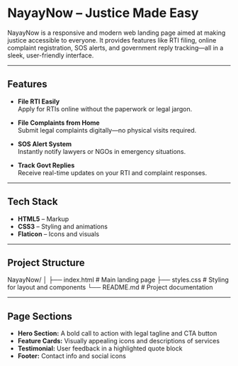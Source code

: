 #  NayayNow – Justice Made Easy

NayayNow is a responsive and modern web landing page aimed at making justice accessible to everyone. It provides features like RTI filing, online complaint registration, SOS alerts, and government reply tracking—all in a sleek, user-friendly interface.

---

##  Features

- **File RTI Easily**  
  Apply for RTIs online without the paperwork or legal jargon.

- **File Complaints from Home**  
  Submit legal complaints digitally—no physical visits required.

- **SOS Alert System**  
  Instantly notify lawyers or NGOs in emergency situations.

- **Track Govt Replies**  
  Receive real-time updates on your RTI and complaint responses.

---

## Tech Stack

- **HTML5** – Markup  
- **CSS3** – Styling and animations  
- **Flaticon** – Icons and visuals

---

##  Project Structure
NayayNow/
│
├── index.html # Main landing page
├── styles.css # Styling for layout and components
└── README.md # Project documentation


---

##  Page Sections

- **Hero Section:** A bold call to action with legal tagline and CTA button  
- **Feature Cards:** Visually appealing icons and descriptions of services  
- **Testimonial:** User feedback in a highlighted quote block  
- **Footer:** Contact info and social icons



